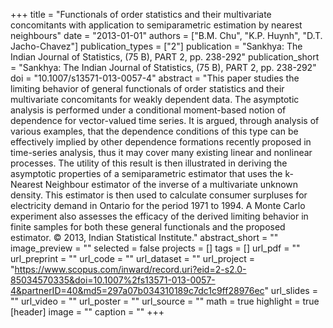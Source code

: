 +++
title = "Functionals of order statistics and their multivariate concomitants with application to semiparametric estimation by nearest neighbours"
date = "2013-01-01"
authors = ["B.M. Chu", "K.P. Huynh", "D.T. Jacho-Chavez"]
publication_types = ["2"]
publication = "Sankhya: The Indian Journal of Statistics, (75 B), PART 2, pp. 238-292"
publication_short = "Sankhya: The Indian Journal of Statistics, (75 B), PART 2, pp. 238-292"
doi = "10.1007/s13571-013-0057-4"
abstract = "This paper studies the limiting behavior of general functionals of order statistics and their multivariate concomitants for weakly dependent data. The asymptotic analysis is performed under a conditional moment-based notion of dependence for vector-valued time series. It is argued, through analysis of various examples, that the dependence conditions of this type can be effectively implied by other dependence formations recently proposed in time-series analysis, thus it may cover many existing linear and nonlinear processes. The utility of this result is then illustrated in deriving the asymptotic properties of a semiparametric estimator that uses the k-Nearest Neighbour estimator of the inverse of a multivariate unknown density. This estimator is then used to calculate consumer surpluses for electricity demand in Ontario for the period 1971 to 1994. A Monte Carlo experiment also assesses the efficacy of the derived limiting behavior in finite samples for both these general functionals and the proposed estimator. © 2013, Indian Statistical Institute."
abstract_short = ""
image_preview = ""
selected = false
projects = []
tags = []
url_pdf = ""
url_preprint = ""
url_code = ""
url_dataset = ""
url_project = "https://www.scopus.com/inward/record.uri?eid=2-s2.0-85034570335&doi=10.1007%2fs13571-013-0057-4&partnerID=40&md5=297a07b034310189c7dc1c9ff28976ec"
url_slides = ""
url_video = ""
url_poster = ""
url_source = ""
math = true
highlight = true
[header]
image = ""
caption = ""
+++
